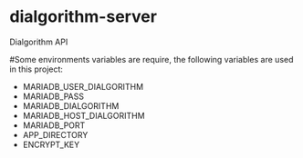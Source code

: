 # dialgorithm-server
Dialgorithm API 

#Some environments variables are require, the following variables are used in this project:

 * MARIADB_USER_DIALGORITHM
 * MARIADB_PASS
 * MARIADB_DIALGORITHM
 * MARIADB_HOST_DIALGORITHM
 * MARIADB_PORT
 * APP_DIRECTORY
 * ENCRYPT_KEY
